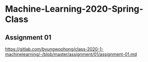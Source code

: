 # Machine-Learning-2020-Spring-Class
## Assignment 01
https://gitlab.com/byungwoohong/class-2020-1-machinelearning/-/blob/master/assignment/01/assignment-01.md

